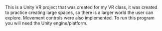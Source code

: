 This is a Unity VR project that was created for my VR class, it was created to practice creating large spaces, so there is a larger world the user can explore.
Movement controls were also implemented. To run this program you will need the Unity engine/platform.
